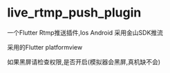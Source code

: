 # live_rtmp_push_plugin

一个Flutter Rtmp推送插件,Ios Android 采用金山SDK推流

采用的Flutter platformview

如果黑屏请检查权限,是否开启(模拟器会黑屏,真机缺不会)
